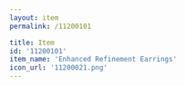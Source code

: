 ```yaml
---
layout: item
permalink: /11200101

title: Item
id: '11200101'
item_name: 'Enhanced Refinement Earrings'
icon_url: '11200021.png'
---
```


